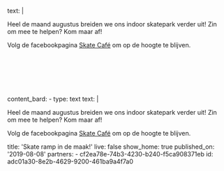 text: |
  <p>Heel de maand augustus breiden we ons indoor skatepark verder uit! Zin om mee te helpen? Kom maar af!<br><a href="https://www.bruzz.be/videoreeks/woensdag-7-augustus-2019/video-toekomst-skaters-allee-du-kaai-tot-2020-verzekerd"></a>
  </p>
  <p>Volg de facebookpagina <a href="https://www.facebook.com/skatecafebxl/">Skate Café</a> om op de hoogte te blijven.
  </p>
  <p><br>
  </p>
  <p><br>
  </p>
  <p><br>
  </p>
content_bard:
  -
    type: text
    text: |
      <p>Heel de maand augustus breiden we ons indoor skatepark verder uit! Zin om mee te helpen? Kom maar af!<br>
      </p><p>Volg de facebookpagina <a href="https://www.facebook.com/skatecafebxl/">Skate Café</a> om op de hoogte te blijven.
      </p>
title: 'Skate ramp in de maak!'
live: false
show_home: true
published_on: '2019-08-08'
partners:
  - cf2ea78e-74b3-4230-b240-f5ca908371eb
id: adc01a30-8e2b-4629-9200-461ba9a4f7a0
